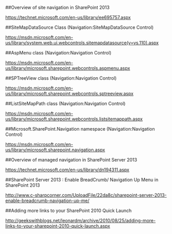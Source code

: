 
##Overview of site navigation in SharePoint 2013

https://technet.microsoft.com/en-us/library/ee695757.aspx

##SiteMapDataSource Class (Navigation:SiteMapDataSource Control)

https://msdn.microsoft.com/en-us/library/system.web.ui.webcontrols.sitemapdatasource(v=vs.110).aspx

##AspMenu class (Navigation:Navigation Control)

https://msdn.microsoft.com/en-us/library/microsoft.sharepoint.webcontrols.aspmenu.aspx

##SPTreeView class (Navigation:Navigation Control)

https://msdn.microsoft.com/en-us/library/microsoft.sharepoint.webcontrols.sptreeview.aspx

##ListSiteMapPath class (Navigation:Navigation Control)

https://msdn.microsoft.com/en-us/library/microsoft.sharepoint.webcontrols.listsitemappath.aspx

##Microsoft.SharePoint.Navigation namespace (Navigation:Navigation Control)

https://msdn.microsoft.com/en-us/library/microsoft.sharepoint.navigation.aspx

##Overview of managed navigation in SharePoint Server 2013

https://technet.microsoft.com/en-us/library/dn194311.aspx

##SharePoint Server 2013 : Enable BreadCrumb/ Navigation Up Menu in SharePoint 2013

http://www.c-sharpcorner.com/UploadFile/22da8c/sharepoint-server-2013-enable-breadcrumb-navigation-up-me/

##Adding more links to your SharePoint 2010 Quick Launch

http://geekswithblogs.net/leonardm/archive/2010/08/25/adding-more-links-to-your-sharepoint-2010-quick-launch.aspx









